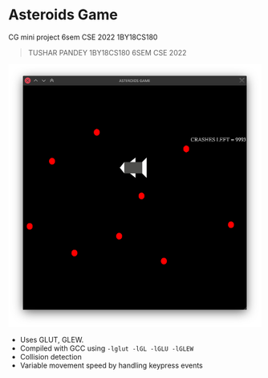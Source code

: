 # Asteroids Game
CG mini project 6sem CSE 2022 1BY18CS180

> TUSHAR PANDEY
> 1BY18CS180
> 6SEM CSE 2022

![nknkn](./ss.png)

* Uses GLUT, GLEW.  
* Compiled with GCC using `-lglut -lGL -lGLU -lGLEW`  
* Collision detection
* Variable movement speed by handling keypress events

